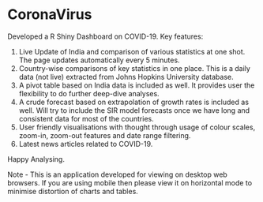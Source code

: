 # CoronaVirus
Developed a R Shiny Dashboard on COVID-19. 
Key features:
1. Live Update of India and comparison of various statistics at one shot. The page updates automatically every 5 minutes.
2. Country-wise comparisons of key statistics in one place. This is a daily data (not live) extracted from Johns Hopkins University database.
3. A pivot table based on India data is included as well. It provides user the flexibility to do further deep-dive analyses.
4. A crude forecast based on extrapolation of growth rates is included as well. Will try to include the SIR model forecasts once we have long and consistent data for most of the countries.
5. User friendly visualisations with thought through usage of colour scales, zoom-in, zoom-out features and date range filtering.
6. Latest news articles related to COVID-19.

Happy Analysing.

Note - This is an application developed for viewing on desktop web browsers. If you are using mobile then please view it on horizontal mode to minimise distortion of charts and tables.
